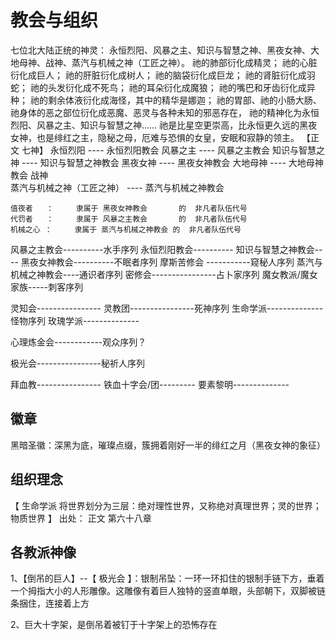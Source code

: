 # 教会与组织
七位北大陆正统的神灵：
永恒烈阳、风暴之主、知识与智慧之神、黑夜女神、大地母神、战神、蒸汽与机械之神（工匠之神）。
    祂的肺部衍化成精灵；
    祂的心脏衍化成巨人；
    祂的肝脏衍化成树人；
    祂的脑袋衍化成巨龙；
    祂的肾脏衍化成羽蛇；
    祂的头发衍化成不死鸟；
    祂的耳朵衍化成魔狼；
    祂的嘴巴和牙齿衍化成异种；
    祂的剩余体液衍化成海怪，其中的精华是娜迦；
    祂的胃部、祂的小肠大肠、祂身体的恶之部位衍化成恶魔、恶灵与各种未知的邪恶存在，
    祂的精神化为永恒烈阳、风暴之主、知识与智慧之神……
    祂是比星空更崇高，比永恒更久远的黑夜女神，也是绯红之主，隐秘之母，厄难与恐惧的女皇，安眠和寂静的领主。
【正文 七神】
    永恒烈阳                   ---- 永恒烈阳教会
    风暴之主                   ---- 风暴之主教会
    知识与智慧之神             ---- 知识与智慧之神教会
    黑夜女神                   ---- 黑夜女神教会
    大地母神                   ---- 大地母神教会
    战神                       
    蒸汽与机械之神（工匠之神） ---- 蒸汽与机械之神教会

    值夜者   ：     隶属于 黑夜女神教会       的  非凡者队伍代号
    代罚者   ：     隶属于 风暴之主教会       的  非凡者队伍代号
    机械之心 ：     隶属于 蒸汽与机械之神教会 的  非凡者队伍代号

风暴之主教会----------水手序列
永恒烈阳教会----------
知识与智慧之神教会----
黑夜女神教会----------不眠者序列
摩斯苦修会 -----------窥秘人序列
蒸汽与机械之神教会----通识者序列
密修会----------------占卜家序列
魔女教派/魔女家族-----刺客序列

灵知会----------------
灵教团----------------死神序列
生命学派--------------怪物序列
玫瑰学派--------------

心理炼金会------------观众序列？

极光会----------------秘祈人序列

拜血教----------------
铁血十字会/团---------
要素黎明--------------

## 徽章

黑暗圣徽：深黑为底，璀璨点缀，簇拥着刚好一半的绯红之月（黑夜女神的象征）


## 组织理念

【 生命学派   将世界划分为三层：绝对理性世界，又称绝对真理世界；灵的世界；物质世界 】
出处：  正文 第六十八章 

## 各教派神像

1、【倒吊的巨人】--【 极光会 】：银制吊坠：一环一环扣住的银制手链下方，垂着一个拇指大小的人形雕像。这雕像有着巨人独特的竖直单眼，头部朝下，双脚被链条捆住，连接着上方

2、巨大十字架，是倒吊着被钉于十字架上的恐怖存在